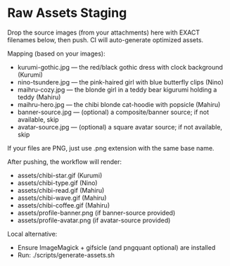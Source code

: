 # Raw Assets Staging

Drop the source images (from your attachments) here with EXACT filenames below, then push. CI will auto-generate optimized assets.

Mapping (based on your images):
- kurumi-gothic.jpg — the red/black gothic dress with clock background (Kurumi)
- nino-tsundere.jpg — the pink-haired girl with blue butterfly clips (Nino)
- maihru-cozy.jpg — the blonde girl in a teddy bear kigurumi holding a teddy (Mahiru)
- maihru-hero.jpg — the chibi blonde cat-hoodie with popsicle (Mahiru)
- banner-source.jpg — (optional) a composite/banner source; if not available, skip
- avatar-source.jpg — (optional) a square avatar source; if not available, skip

If your files are PNG, just use .png extension with the same base name.

After pushing, the workflow will render:
- assets/chibi-star.gif (Kurumi)
- assets/chibi-type.gif (Nino)
- assets/chibi-read.gif (Mahiru)
- assets/chibi-wave.gif (Mahiru)
- assets/chibi-coffee.gif (Mahiru)
- assets/profile-banner.png (if banner-source provided)
- assets/profile-avatar.png (if avatar-source provided)

Local alternative:
- Ensure ImageMagick + gifsicle (and pngquant optional) are installed
- Run: ./scripts/generate-assets.sh
